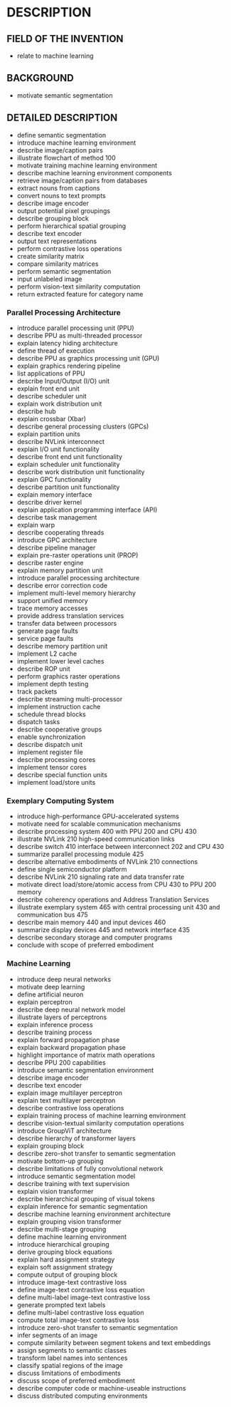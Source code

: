 # DESCRIPTION

## FIELD OF THE INVENTION

- relate to machine learning

## BACKGROUND

- motivate semantic segmentation

## DETAILED DESCRIPTION

- define semantic segmentation
- introduce machine learning environment
- describe image/caption pairs
- illustrate flowchart of method 100
- motivate training machine learning environment
- describe machine learning environment components
- retrieve image/caption pairs from databases
- extract nouns from captions
- convert nouns to text prompts
- describe image encoder
- output potential pixel groupings
- describe grouping block
- perform hierarchical spatial grouping
- describe text encoder
- output text representations
- perform contrastive loss operations
- create similarity matrix
- compare similarity matrices
- perform semantic segmentation
- input unlabeled image
- perform vision-text similarity computation
- return extracted feature for category name

### Parallel Processing Architecture

- introduce parallel processing unit (PPU)
- describe PPU as multi-threaded processor
- explain latency hiding architecture
- define thread of execution
- describe PPU as graphics processing unit (GPU)
- explain graphics rendering pipeline
- list applications of PPU
- describe Input/Output (I/O) unit
- explain front end unit
- describe scheduler unit
- explain work distribution unit
- describe hub
- explain crossbar (Xbar)
- describe general processing clusters (GPCs)
- explain partition units
- describe NVLink interconnect
- explain I/O unit functionality
- describe front end unit functionality
- explain scheduler unit functionality
- describe work distribution unit functionality
- explain GPC functionality
- describe partition unit functionality
- explain memory interface
- describe driver kernel
- explain application programming interface (API)
- describe task management
- explain warp
- describe cooperating threads
- introduce GPC architecture
- describe pipeline manager
- explain pre-raster operations unit (PROP)
- describe raster engine
- explain memory partition unit
- introduce parallel processing architecture
- describe error correction code
- implement multi-level memory hierarchy
- support unified memory
- trace memory accesses
- provide address translation services
- transfer data between processors
- generate page faults
- service page faults
- describe memory partition unit
- implement L2 cache
- implement lower level caches
- describe ROP unit
- perform graphics raster operations
- implement depth testing
- track packets
- describe streaming multi-processor
- implement instruction cache
- schedule thread blocks
- dispatch tasks
- describe cooperative groups
- enable synchronization
- describe dispatch unit
- implement register file
- describe processing cores
- implement tensor cores
- describe special function units
- implement load/store units

### Exemplary Computing System

- introduce high-performance GPU-accelerated systems
- motivate need for scalable communication mechanisms
- describe processing system 400 with PPU 200 and CPU 430
- illustrate NVLink 210 high-speed communication links
- describe switch 410 interface between interconnect 202 and CPU 430
- summarize parallel processing module 425
- describe alternative embodiments of NVLink 210 connections
- define single semiconductor platform
- describe NVLink 210 signaling rate and data transfer rate
- motivate direct load/store/atomic access from CPU 430 to PPU 200 memory
- describe coherency operations and Address Translation Services
- illustrate exemplary system 465 with central processing unit 430 and communication bus 475
- describe main memory 440 and input devices 460
- summarize display devices 445 and network interface 435
- describe secondary storage and computer programs
- conclude with scope of preferred embodiment

### Machine Learning

- introduce deep neural networks
- motivate deep learning
- define artificial neuron
- explain perceptron
- describe deep neural network model
- illustrate layers of perceptrons
- explain inference process
- describe training process
- explain forward propagation phase
- explain backward propagation phase
- highlight importance of matrix math operations
- describe PPU 200 capabilities
- introduce semantic segmentation environment
- describe image encoder
- describe text encoder
- explain image multilayer perceptron
- explain text multilayer perceptron
- describe contrastive loss operations
- explain training process of machine learning environment
- describe vision-textual similarity computation operations
- introduce GroupViT architecture
- describe hierarchy of transformer layers
- explain grouping block
- describe zero-shot transfer to semantic segmentation
- motivate bottom-up grouping
- describe limitations of fully convolutional network
- introduce semantic segmentation model
- describe training with text supervision
- explain vision transformer
- describe hierarchical grouping of visual tokens
- explain inference for semantic segmentation
- describe machine learning environment architecture
- explain grouping vision transformer
- describe multi-stage grouping
- define machine learning environment
- introduce hierarchical grouping
- derive grouping block equations
- explain hard assignment strategy
- explain soft assignment strategy
- compute output of grouping block
- introduce image-text contrastive loss
- define image-text contrastive loss equation
- define multi-label image-text contrastive loss
- generate prompted text labels
- define multi-label contrastive loss equation
- compute total image-text contrastive loss
- introduce zero-shot transfer to semantic segmentation
- infer segments of an image
- compute similarity between segment tokens and text embeddings
- assign segments to semantic classes
- transform label names into sentences
- classify spatial regions of the image
- discuss limitations of embodiments
- discuss scope of preferred embodiment
- describe computer code or machine-useable instructions
- discuss distributed computing environments

